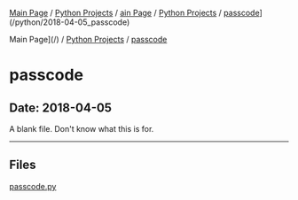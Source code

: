 [Main Page](/) / [Python Projects](/python) / [ain Page](/) / [Python Projects](/python) / [passcode](/python/2018-04-05_passcode)](/python/2018-04-05_passcode)

Main Page](/) / [Python Projects](/python) / [passcode](/python/2018-04-05_passcode)

# passcode

## Date: 2018-04-05

A blank file. Don't know what this is for.

-----

## Files

[passcode.py](passcode.py)